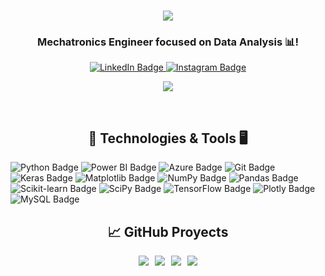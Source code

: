 <h1 align="center" style="color: #4CAF50;">
    <img src="https://readme-typing-svg.herokuapp.com/?font=Righteous&size=35&center=true&vCenter=true&width=500&height=70&duration=4000&lines=Hey+Folks!+👋;+I'm+Juan+Gasca!+;" />
</h1>
<h3 align="center">Mechatronics Engineer focused on Data Analysis 📊!</h3>
<div align="center">
<div id="badges">
  <a href="https://www.linkedin.com/in/juan-pablo-gasca-calderón-087613262" target="_blank">
    <img src="https://img.shields.io/badge/LinkedIn-blue?style=flat&logo=linkedin&logoColor=white" alt="LinkedIn Badge"/>
  </a>
  <a href="https://www.instagram.com/jp.calderon/" target="_blank">
    <img src="https://img.shields.io/badge/Instagram-purple?style=flat&logo=instagram&logoColor=white" alt="Instagram Badge"/>
  </a>
</div>
    
![](https://komarev.com/ghpvc/?username=JuanGascaCalderon&color=brightgreen)

<br/>
<div align="center">

## 🔧 Technologies & Tools 🖥️
<div align="left">

![Python Badge](https://img.shields.io/badge/Code-Python-informational?style=flat&logo=python&logoColor=ffdd54&color=f44336)
![Power BI Badge](https://img.shields.io/badge/Tools-Power_BI-informational?style=flat&logo=powerbi&logoColor=black&color=e91e63)
![Azure Badge](https://img.shields.io/badge/Cloud-Azure-informational?style=flat&logo=microsoftazure&logoColor=white&color=9c27b0)
![Git Badge](https://img.shields.io/badge/Tools-Git-informational?style=flat&logo=git&logoColor=white&color=673ab7)
![Keras Badge](https://img.shields.io/badge/Tools-Keras-informational?style=flat&logo=Keras&logoColor=white&color=3f51b5)
![Matplotlib Badge](https://img.shields.io/badge/Tools-Matplotlib-informational?style=flat&logo=Matplotlib&logoColor=black&color=2196f3)
![NumPy Badge](https://img.shields.io/badge/Tools-NumPy-informational?style=flat&logo=numpy&logoColor=white&color=00bcd4)
![Pandas Badge](https://img.shields.io/badge/Tools-Pandas-informational?style=flat&logo=pandas&logoColor=white&color=4caf50)
![Scikit-learn Badge](https://img.shields.io/badge/Tools-Scikit--learn-informational?style=flat&logo=scikit-learn&logoColor=white&color=8bc34a)
![SciPy Badge](https://img.shields.io/badge/Tools-SciPy-informational?style=flat&logo=scipy&logoColor=white&color=ff9800)
![TensorFlow Badge](https://img.shields.io/badge/Tools-TensorFlow-informational?style=flat&logo=TensorFlow&logoColor=white&color=ffc107)
![Plotly Badge](https://img.shields.io/badge/Tools-Plotly-informational?style=flat&logo=plotly&logoColor=white&color=ff5722)
![MySQL Badge](https://img.shields.io/badge/Tools-MySQL-informational?style=flat&logo=mysql&logoColor=white&color=795548)

<div align="center">

## &#x1f4c8; GitHub Proyects


<div style="display: flex; justify-content: center;">

  <a href="https://github.com/JuanGascaCalderon/IoT-Micropython-Project" style="margin-right: 10px;">
    <img src="https://github-readme-stats.vercel.app/api/pin/?username=JuanGascaCalderon&repo=IoT-Micropython-Project&title_color=ffffff&text_color=ffffff&icon_color=2bbc8a&bg_color=000000&card_width=200" />
  </a>

  <a href="https://github.com/JuanGascaCalderon/MiniProjects_Deep_Learning" style="margin-right: 10px;">
    <img src="https://github-readme-stats.vercel.app/api/pin/?username=JuanGascaCalderon&repo=MiniProjects_Deep_Learning&title_color=ffffff&text_color=ffffff&icon_color=2bbc8a&bg_color=000000&card_width=200" />
  </a>

  <a href="https://github.com/JuanGascaCalderon/Robot_Arm_4GDL" style="margin-right: 10px;">
    <img src="https://github-readme-stats.vercel.app/api/pin/?username=JuanGascaCalderon&repo=Robot_Arm_4GDL&title_color=ffffff&text_color=ffffff&icon_color=2bbc8a&bg_color=000000&card_width=200" />
  </a>

  <a href="https://github.com/JuanGascaCalderon/DataScienceProjectCoursera">
    <img src="https://github-readme-stats.vercel.app/api/pin/?username=JuanGascaCalderon&repo=DataScienceProjectCoursera&title_color=ffffff&text_color=ffffff&icon_color=2bbc8a&bg_color=000000&card_width=200" />
  </a>
</div>



